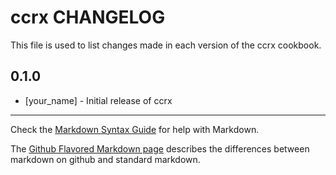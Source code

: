 ccrx CHANGELOG
==============

This file is used to list changes made in each version of the ccrx cookbook.

0.1.0
-----
- [your_name] - Initial release of ccrx

- - -
Check the [Markdown Syntax Guide](http://daringfireball.net/projects/markdown/syntax) for help with Markdown.

The [Github Flavored Markdown page](http://github.github.com/github-flavored-markdown/) describes the differences between markdown on github and standard markdown.
